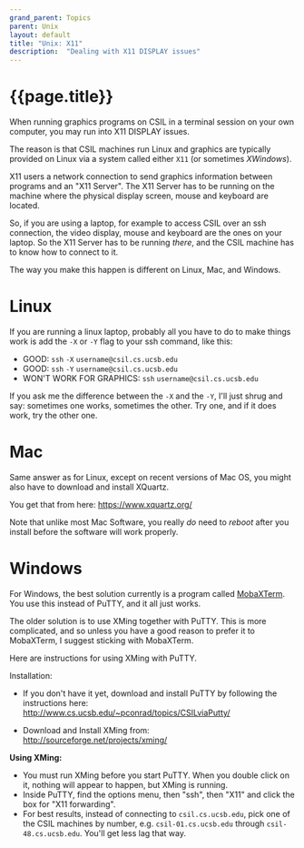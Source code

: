 ```yaml
---
grand_parent: Topics
parent: Unix
layout: default
title: "Unix: X11"
description:  "Dealing with X11 DISPLAY issues"
---
```


# {{page.title}}

When running graphics programs on CSIL in a terminal session on your own computer, you may run into X11 DISPLAY issues.

The reason is that CSIL machines run Linux and graphics are typically provided on Linux via a system called either `X11` 
(or sometimes *XWindows*).

X11 users a network connection to send graphics information between programs and an "X11 Server".  The X11 Server has to be 
running on the machine where the physical display screen, mouse and keyboard are located.  

So, if you are using a laptop, for example to access CSIL over an ssh connection, the video display, mouse and keyboard
are the ones on your laptop. So the X11 Server has to be running *there*, and the CSIL machine has to know how to connect
to it.

The way you make this happen is different on Linux, Mac, and Windows.

# Linux

If you are running a linux laptop, probably all you have to do to make things work is add the `-X` or `-Y` flag to your ssh command,
like this:

-   GOOD: `ssh` `-X` `username@csil.cs.ucsb.edu`
-   GOOD: `ssh` `-Y` `username@csil.cs.ucsb.edu`
-   WON'T WORK FOR GRAPHICS: `ssh` `username@csil.cs.ucsb.edu`

If you ask me the difference between the `-X` and the `-Y`, I'll just shrug and say: sometimes one works, sometimes the other.  Try one,
and if it does work, try the other one.

# Mac

Same answer as for Linux, except on recent versions of Mac OS, you might also have to download and install XQuartz.

You get that from here: https://www.xquartz.org/

Note that unlike most Mac Software, you really *do* need to *reboot* after you install before the software will work properly.

# Windows

For Windows, the best solution currently is a program called [MobaXTerm](http://mobaxterm.mobatek.net/).  You use this instead of PuTTY, and it all just works.

The older solution is to use XMing together with PuTTY.  This is more complicated, and so unless you have a good reason to 
prefer it to MobaXTerm, I suggest sticking with MobaXTerm.

Here are instructions for using XMing with PuTTY.

Installation:

* If you don't have it yet, download and install PuTTY by following the instructions here:  <http://www.cs.ucsb.edu/~pconrad/topics/CSILviaPutty/>

* Download and Install XMing from: http://sourceforge.net/projects/xming/


<b>Using XMing:</b>

* You must run XMing before you start PuTTY. When you double click on it, nothing will appear to happen, but XMing is running.
* Inside PuTTY, find the options menu, then "ssh", then "X11" and click the box for "X11 forwarding".
* For best results, instead of connecting to `csil.cs.ucsb.edu`, pick one of the CSIL machines by number, 
   e.g. `csil-01.cs.ucsb.edu` through `csil-48.cs.ucsb.edu`.  You'll get less lag that way.


